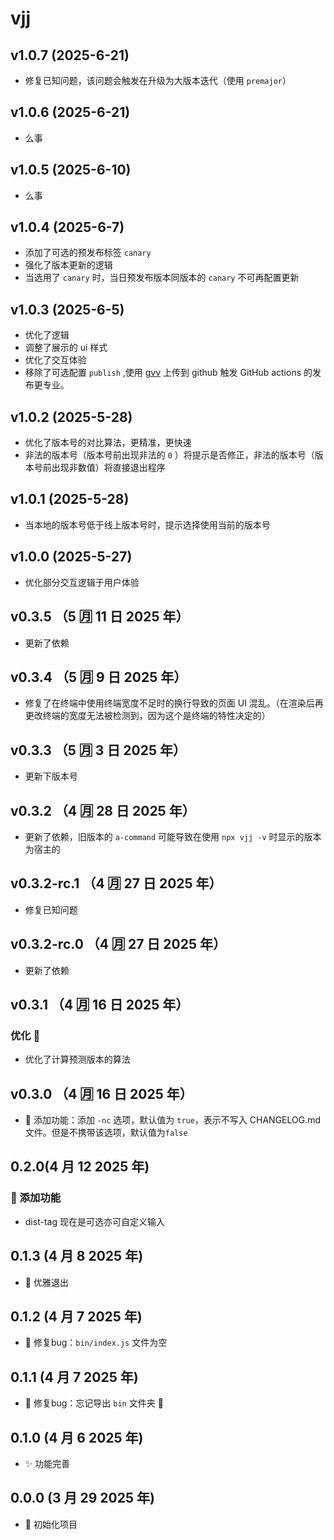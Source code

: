 # vjj

## v1.0.7 (2025-6-21)

- 修复已知问题，该问题会触发在升级为大版本迭代（使用 `premajor`）

## v1.0.6 (2025-6-21)

- 么事

## v1.0.5 (2025-6-10)

- 么事

## v1.0.4 (2025-6-7)

- 添加了可选的预发布标签 `canary`
- 强化了版本更新的逻辑
- 当选用了 `canary` 时，当日预发布版本同版本的 `canary` 不可再配置更新

## v1.0.3 (2025-6-5)

- 优化了逻辑
- 调整了展示的 ui 样式
- 优化了交互体验
- 移除了可选配置 `publish` ,使用 [gvv](https://www.npmjs.com/package/gvv) 上传到 github 触发 GitHub actions 的发布更专业。

## v1.0.2 (2025-5-28)

- 优化了版本号的对比算法，更精准，更快速
- 非法的版本号（版本号前出现非法的 `0` ）将提示是否修正，非法的版本号（版本号前出现非数值）将直接退出程序

## v1.0.1 (2025-5-28)

- 当本地的版本号低于线上版本号时，提示选择使用当前的版本号

## v1.0.0 (2025-5-27)

- 优化部分交互逻辑于用户体验

## v0.3.5 （5 🈷️ 11 日 2025 年）

- 更新了依赖

## v0.3.4 （5 🈷️ 9 日 2025 年）

- 修复了在终端中使用终端宽度不足时的换行导致的页面 UI 混乱。（在渲染后再更改终端的宽度无法被检测到，因为这个是终端的特性决定的）

## v0.3.3 （5 🈷️ 3 日 2025 年）

- 更新下版本号

## v0.3.2 （4 🈷️ 28 日 2025 年）

- 更新了依赖，旧版本的 `a-command` 可能导致在使用 `npx vjj -v` 时显示的版本为宿主的

## v0.3.2-rc.1 （4 🈷️ 27 日 2025 年）

- 修复已知问题

## v0.3.2-rc.0 （4 🈷️ 27 日 2025 年）

- 更新了依赖

## v0.3.1 （4 🈷️ 16 日 2025 年）

### 优化 🔧

- 优化了计算预测版本的算法

## v0.3.0 （4 🈷️ 16 日 2025 年）

- 🚀 添加功能：添加 `-nc` 选项，默认值为 `true`，表示不写入 CHANGELOG.md 文件。但是不携带该选项，默认值为`false`

## 0.2.0(4 月 12 2025 年)

### 🚀 添加功能

- dist-tag 现在是可选亦可自定义输入

## 0.1.3 (4 月 8 2025 年)

- 🚀 优雅退出

## 0.1.2 (4 月 7 2025 年)

- 🐞 修复bug：`bin/index.js` 文件为空

## 0.1.1 (4 月 7 2025 年)

- 🐞 修复bug：忘记导出 `bin` 文件夹 📁

## 0.1.0 (4 月 6 2025 年)

- ✨ 功能完善

## 0.0.0 (3 月 29 2025 年)

- 🎉 初始化项目
